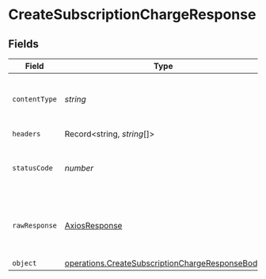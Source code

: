 # CreateSubscriptionChargeResponse


## Fields

| Field                                                                                                                     | Type                                                                                                                      | Required                                                                                                                  | Description                                                                                                               |
| ------------------------------------------------------------------------------------------------------------------------- | ------------------------------------------------------------------------------------------------------------------------- | ------------------------------------------------------------------------------------------------------------------------- | ------------------------------------------------------------------------------------------------------------------------- |
| `contentType`                                                                                                             | *string*                                                                                                                  | :heavy_check_mark:                                                                                                        | HTTP response content type for this operation                                                                             |
| `headers`                                                                                                                 | Record<string, *string*[]>                                                                                                | :heavy_check_mark:                                                                                                        | N/A                                                                                                                       |
| `statusCode`                                                                                                              | *number*                                                                                                                  | :heavy_check_mark:                                                                                                        | HTTP response status code for this operation                                                                              |
| `rawResponse`                                                                                                             | [AxiosResponse](https://axios-http.com/docs/res_schema)                                                                   | :heavy_check_mark:                                                                                                        | Raw HTTP response; suitable for custom response parsing                                                                   |
| `object`                                                                                                                  | [operations.CreateSubscriptionChargeResponseBody](../../../sdk/models/operations/createsubscriptionchargeresponsebody.md) | :heavy_minus_sign:                                                                                                        | OK                                                                                                                        |